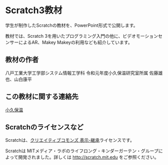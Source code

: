 # Scratch3教材

学生が制作したScratchの教材を、PowerPoint形式で公開します。

教材では、Scratch 3を用いたプログラミング入門の他に、ビデオモーションセンサーによるAR、Makey Makeyの利用なども紹介しています。

## 教材の作者

八戸工業大学工学部システム情報工学科 令和元年度小久保温研究室所属 佐藤雄也、山白康平

## この教材に関する連絡先

[小久保温](https://akokubo.github.io/)

## Scratchのライセンスなど
Scratchは、[クリエイティブコモンズ 表示-継承](https://creativecommons.org/licenses/by-sa/2.0/jp/)ライセンスです。

Scratchは MITメディア・ラボのライフロング・キンダーガーテン・グループによって開発されました。詳しくは http://scratch.mit.edu をご参照ください。
